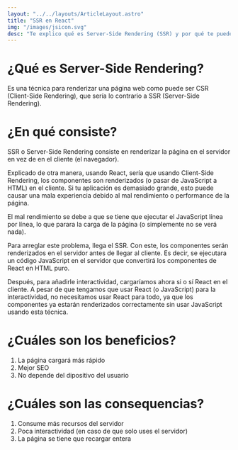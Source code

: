 ```yaml
---
layout: "../../layouts/ArticleLayout.astro"
title: "SSR en React"
img: "/images/jsicon.svg"
desc: "Te explico qué es Server-Side Rendering (SSR) y por qué te puede beneficiar."
---
```

# ¿Qué es Server-Side Rendering?

Es una técnica para renderizar una página web como puede ser CSR (Client-Side Rendering), que sería lo contrario a SSR (Server-Side Rendering). 

# ¿En qué consiste? 

SSR o Server-Side Rendering consiste en renderizar la página en el servidor en vez de en el cliente (el navegador). 

Explicado de otra manera, usando React, sería que usando Client-Side Rendering, los componentes son renderizados (o pasar de JavaScript a HTML) en el cliente. Si tu aplicación es demasiado grande, esto puede causar una mala experiencia debido al mal rendimiento o performance de la página. 

El mal rendimiento se debe a que se tiene que ejecutar el JavaScript línea por línea, lo que parara la carga de la página (o simplemente no se verá nada).

Para arreglar este problema, llega el SSR. Con este, los componentes serán renderizados en el servidor antes de llegar al cliente. Es decir, se ejecutara un código JavaScript en el servidor que convertirá los componentes de React en HTML puro.

Después, para añadirle interactividad, cargaríamos ahora si o sí React en el cliente. A pesar de que tengamos que usar React (o JavaScript) para la interactividad, no necesitamos usar React para todo, ya que los componentes ya estarán renderizados correctamente sin usar JavaScript usando esta técnica.

# ¿Cuáles son los beneficios?

1. La página cargará más rápido
2. Mejor SEO
3. No depende del dipositivo del usuario

# ¿Cuáles son las consequencias?

1. Consume más recursos del servidor
2. Poca interactividad (en caso de que solo uses el servidor)
3. La página se tiene que recargar entera